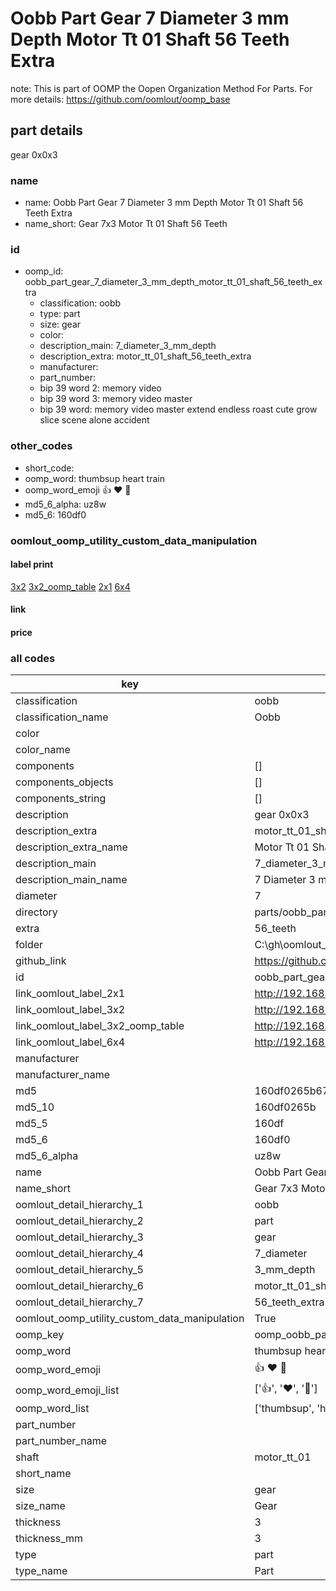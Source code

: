 # Oobb Part Gear 7 Diameter 3 mm Depth Motor Tt 01 Shaft 56 Teeth Extra  

note: This is part of OOMP the Oopen Organization Method For Parts. For more details: https://github.com/oomlout/oomp_base

##  part details
  



gear 0x0x3



### name
* name: Oobb Part Gear 7 Diameter 3 mm Depth Motor Tt 01 Shaft 56 Teeth Extra
* name_short: Gear 7x3 Motor Tt 01 Shaft 56 Teeth
### id
* oomp_id: oobb_part_gear_7_diameter_3_mm_depth_motor_tt_01_shaft_56_teeth_extra
  * classification: oobb
  * type: part
  * size: gear
  * color: 
  * description_main: 7_diameter_3_mm_depth
  * description_extra: motor_tt_01_shaft_56_teeth_extra
  * manufacturer: 
  * part_number: 
  * bip 39 word 2: memory video
  * bip 39 word 3: memory video master
  * bip 39 word: memory video master extend endless roast cute grow slice scene alone accident

### other_codes
* short_code: 
* oomp_word: thumbsup heart train
* oomp_word_emoji :thumbsup: :heart: :train:
* md5_6_alpha: uz8w
* md5_6: 160df0






### oomlout_oomp_utility_custom_data_manipulation
#### label print
[3x2](http://192.168.1.245:1112/?label=oomp%20uz8w)
[3x2_oomp_table](http://192.168.1.108:1112/?label=oomp%20uz8w)
[2x1](http://192.168.1.242:1112/?label=oomp%20uz8w)
[6x4](http://192.168.1.55:1112/?label=oomp%20uz8w)    

#### link

                              

#### price







### all codes 
| key | value |  
| --- | --- |  
| classification | oobb |  
| classification_name | Oobb |  
| color |  |  
| color_name |  |  
| components | [] |  
| components_objects | [] |  
| components_string | [] |  
| description | gear 0x0x3 |  
| description_extra | motor_tt_01_shaft_56_teeth_extra |  
| description_extra_name | Motor Tt 01 Shaft 56 Teeth Extra |  
| description_main | 7_diameter_3_mm_depth |  
| description_main_name | 7 Diameter 3 mm Depth |  
| diameter | 7 |  
| directory | parts/oobb_part_gear_7_diameter_3_mm_depth_motor_tt_01_shaft_56_teeth_extra |  
| extra | 56_teeth |  
| folder | C:\gh\oomlout_oobb_version_4_generated_parts\things\oobb_part_gear_7_diameter_3_mm_depth_motor_tt_01_shaft_56_teeth_extra |  
| github_link | https://github.com/oomlout/oomlout_oomp_part_src/tree/main/parts/oobb_part_gear_7_diameter_3_mm_depth_motor_tt_01_shaft_56_teeth_extra |  
| id | oobb_part_gear_7_diameter_3_mm_depth_motor_tt_01_shaft_56_teeth_extra |  
| link_oomlout_label_2x1 | http://192.168.1.242:1112/?label=oomp%20uz8w |  
| link_oomlout_label_3x2 | http://192.168.1.245:1112/?label=oomp%20uz8w |  
| link_oomlout_label_3x2_oomp_table | http://192.168.1.108:1112/?label=oomp%20uz8w |  
| link_oomlout_label_6x4 | http://192.168.1.55:1112/?label=oomp%20uz8w |  
| manufacturer |  |  
| manufacturer_name |  |  
| md5 | 160df0265b6706d6ec24d50f117cf457 |  
| md5_10 | 160df0265b |  
| md5_5 | 160df |  
| md5_6 | 160df0 |  
| md5_6_alpha | uz8w |  
| name | Oobb Part Gear 7 Diameter 3 mm Depth Motor Tt 01 Shaft 56 Teeth Extra |  
| name_short | Gear 7x3 Motor Tt 01 Shaft 56 Teeth |  
| oomlout_detail_hierarchy_1 | oobb |  
| oomlout_detail_hierarchy_2 | part |  
| oomlout_detail_hierarchy_3 | gear |  
| oomlout_detail_hierarchy_4 | 7_diameter |  
| oomlout_detail_hierarchy_5 | 3_mm_depth |  
| oomlout_detail_hierarchy_6 | motor_tt_01_shaft |  
| oomlout_detail_hierarchy_7 | 56_teeth_extra |  
| oomlout_oomp_utility_custom_data_manipulation | True |  
| oomp_key | oomp_oobb_part_gear_7_diameter_3_mm_depth_motor_tt_01_shaft_56_teeth_extra |  
| oomp_word | thumbsup heart train |  
| oomp_word_emoji | :thumbsup: :heart: :train: |  
| oomp_word_emoji_list | [':thumbsup:', ':heart:', ':train:'] |  
| oomp_word_list | ['thumbsup', 'heart', 'train'] |  
| part_number |  |  
| part_number_name |  |  
| shaft | motor_tt_01 |  
| short_name |  |  
| size | gear |  
| size_name | Gear |  
| thickness | 3 |  
| thickness_mm | 3 |  
| type | part |  
| type_name | Part |  
